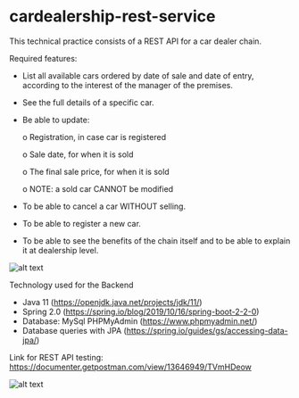# cardealership-rest-service

This technical practice consists of a REST API for a car dealer chain.

Required features:

- List all available cars ordered by date of sale and date of entry, according to the interest of the manager of the premises.

- See the full details of a specific car.

- Be able to update:

     o Registration, in case car is registered
     
     o Sale date, for when it is sold
     
     o The final sale price, for when it is sold
     
     o NOTE: a sold car CANNOT be modified

- To be able to cancel a car WITHOUT selling.
- To be able to register a new car.
- To be able to see the benefits of the chain itself and to be able to explain it at dealership level.

![alt text](https://github.com/clarauni/cardealership-rest-service/blob/main/data%20structure.png?raw=true)

 
 Technology used for the Backend
- Java 11 (https://openjdk.java.net/projects/jdk/11/) 
- Spring 2.0 (https://spring.io/blog/2019/10/16/spring-boot-2-2-0)  
- Database: MySql PHPMyAdmin (https://www.phpmyadmin.net/)
- Database queries with JPA (https://spring.io/guides/gs/accessing-data-jpa/)

Link for REST API testing: https://documenter.getpostman.com/view/13646949/TVmHDeow

![alt text](https://github.com/clarauni/cardealership-rest-service/blob/main/Postman.PNG)
